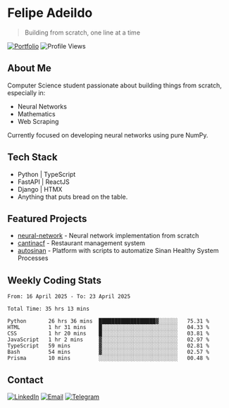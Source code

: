 # Felipe Adeildo
> Building from scratch, one line at a time

[![Portfolio](https://img.shields.io/badge/Portfolio-felipeadeildo.com-FF6B6B?style=flat-square&logo=firefox&logoColor=white)](https://felipeadeildo.com)
![Profile Views](https://komarev.com/ghpvc/?username=felipeadeildo&style=flat-square&color=FF6B6B)

## About Me
Computer Science student passionate about building things from scratch, especially in:
- Neural Networks
- Mathematics
- Web Scraping

Currently focused on developing neural networks using pure NumPy.

## Tech Stack
- Python  | TypeScript
- FastAPI | ReactJS
- Django  | HTMX
- Anything that puts bread on the table.

## Featured Projects
- [neural-network](https://github.com/felipeadeildo/neural-network) - Neural network implementation from scratch
- [cantinacf](https://github.com/felipeadeildo/cantinacf) - Restaurant management system
- [autosinan](https://github.com/felipeadeildo/autosinan) - Platform with scripts to automatize Sinan Healthy System Processes

## Weekly Coding Stats
<!--START_SECTION:waka-->

```ansi
From: 16 April 2025 - To: 23 April 2025

Total Time: 35 hrs 13 mins

Python       26 hrs 36 mins  ██████████████████▓░░░░░░   75.31 %
HTML         1 hr 31 mins    █░░░░░░░░░░░░░░░░░░░░░░░░   04.33 %
CSS          1 hr 20 mins    █░░░░░░░░░░░░░░░░░░░░░░░░   03.81 %
JavaScript   1 hr 2 mins     ▓░░░░░░░░░░░░░░░░░░░░░░░░   02.97 %
TypeScript   59 mins         ▓░░░░░░░░░░░░░░░░░░░░░░░░   02.81 %
Bash         54 mins         ▓░░░░░░░░░░░░░░░░░░░░░░░░   02.57 %
Prisma       10 mins         ░░░░░░░░░░░░░░░░░░░░░░░░░   00.48 %
```

<!--END_SECTION:waka-->

## Contact
[![LinkedIn](https://img.shields.io/badge/LinkedIn-felipeadeildo-0077B5?style=flat-square&logo=linkedin&logoColor=white)](https://linkedin.com/in/felipeadeildo)
[![Email](https://img.shields.io/badge/Email-contato@felipeadeildo.com-D14836?style=flat-square&logo=gmail&logoColor=white)](mailto:contato@felipeadeildo.com)
[![Telegram](https://img.shields.io/badge/Telegram-felipeadeildo-2CA5E0?style=flat-square&logo=telegram&logoColor=white)](https://t.me/felipeadeildo)
